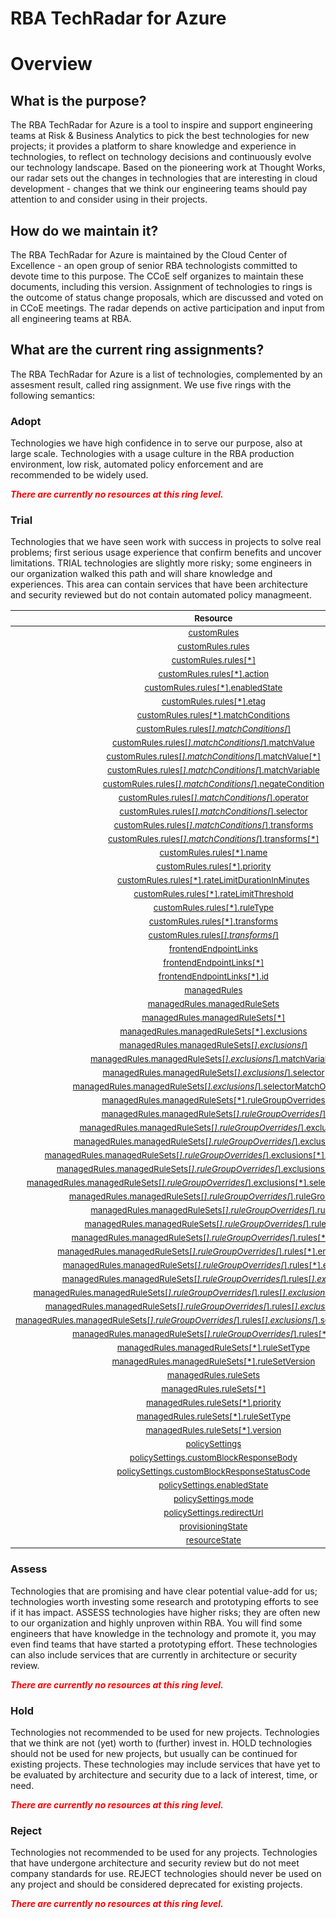
RBA TechRadar for Azure
=======================

# Overview

## What is the purpose?


The RBA TechRadar for Azure is a tool to inspire and support engineering teams at Risk & Business Analytics to pick the best technologies for new projects; it provides a platform to share knowledge and experience in technologies, to reflect on technology decisions and continuously evolve our technology landscape.  Based on the pioneering work at Thought Works, our radar sets out the changes in technologies that are interesting in cloud development - changes that we think our engineering teams should pay attention to and consider using in their projects.
## How do we maintain it?


The RBA TechRadar for Azure is maintained by the Cloud Center of Excellence - an open group of senior RBA technologists committed to devote time to this purpose.  The CCoE self organizes to maintain these documents, including this version.  Assignment of technologies to rings is the outcome of status change proposals, which are discussed and voted on in CCoE meetings.  The radar depends on active participation and input from all engineering teams at RBA.
## What are the current ring assignments?


The RBA TechRadar for Azure is a list of technologies, complemented by an assesment result, called ring assignment.  We use five rings with the following semantics:
### Adopt


Technologies we have high confidence in to serve our purpose, also at large scale.  Technologies with a usage culture in the RBA production environment, low risk, automated policy enforcement and are recommended to be widely used.  
  
***<font color="red"> There are currently no resources at this ring level. </font>***
### Trial


Technologies that we have seen work with success in projects to solve real problems;  first serious usage experience that confirm benefits and uncover limitations.  TRIAL technologies are slightly more risky; some engineers in our organization walked this path and will share knowledge and experiences.  This area can contain services that have been architecture and security reviewed but do not contain automated policy managmeent.  

|<sub>Resource</sub>|<sub>Description</sub>|<sub>Path</sub>|<sub>Status</sub>|
| :---: | :---: | :---: | :---: |
|<sub>[customRules](https://github.com/openrba/python-azure-techradar/tree/master/Microsoft.Network/frontdoorWebApplicationFirewallPolicies/customRules)</sub>|<sub>UNKNOWN</sub>|<sub>Microsoft.Network/frontdoorWebApplicationFirewallPolicies/customRules</sub>|<sub>TRIAL</sub>|
|<sub>[customRules.rules](https://github.com/openrba/python-azure-techradar/tree/master/Microsoft.Network/frontdoorWebApplicationFirewallPolicies/customRules.rules)</sub>|<sub>UNKNOWN</sub>|<sub>Microsoft.Network/frontdoorWebApplicationFirewallPolicies/customRules.rules</sub>|<sub>TRIAL</sub>|
|<sub>[customRules.rules[*]](https://github.com/openrba/python-azure-techradar/tree/master/Microsoft.Network/frontdoorWebApplicationFirewallPolicies/customRules.rules[*])</sub>|<sub>UNKNOWN</sub>|<sub>Microsoft.Network/frontdoorWebApplicationFirewallPolicies/customRules.rules[*]</sub>|<sub>TRIAL</sub>|
|<sub>[customRules.rules[*].action](https://github.com/openrba/python-azure-techradar/tree/master/Microsoft.Network/frontdoorWebApplicationFirewallPolicies/customRules.rules[*].action)</sub>|<sub>UNKNOWN</sub>|<sub>Microsoft.Network/frontdoorWebApplicationFirewallPolicies/customRules.rules[*].action</sub>|<sub>TRIAL</sub>|
|<sub>[customRules.rules[*].enabledState](https://github.com/openrba/python-azure-techradar/tree/master/Microsoft.Network/frontdoorWebApplicationFirewallPolicies/customRules.rules[*].enabledState)</sub>|<sub>UNKNOWN</sub>|<sub>Microsoft.Network/frontdoorWebApplicationFirewallPolicies/customRules.rules[*].enabledState</sub>|<sub>TRIAL</sub>|
|<sub>[customRules.rules[*].etag](https://github.com/openrba/python-azure-techradar/tree/master/Microsoft.Network/frontdoorWebApplicationFirewallPolicies/customRules.rules[*].etag)</sub>|<sub>UNKNOWN</sub>|<sub>Microsoft.Network/frontdoorWebApplicationFirewallPolicies/customRules.rules[*].etag</sub>|<sub>TRIAL</sub>|
|<sub>[customRules.rules[*].matchConditions](https://github.com/openrba/python-azure-techradar/tree/master/Microsoft.Network/frontdoorWebApplicationFirewallPolicies/customRules.rules[*].matchConditions)</sub>|<sub>UNKNOWN</sub>|<sub>Microsoft.Network/frontdoorWebApplicationFirewallPolicies/customRules.rules[*].matchConditions</sub>|<sub>TRIAL</sub>|
|<sub>[customRules.rules[*].matchConditions[*]](https://github.com/openrba/python-azure-techradar/tree/master/Microsoft.Network/frontdoorWebApplicationFirewallPolicies/customRules.rules[*].matchConditions[*])</sub>|<sub>UNKNOWN</sub>|<sub>Microsoft.Network/frontdoorWebApplicationFirewallPolicies/customRules.rules[*].matchConditions[*]</sub>|<sub>TRIAL</sub>|
|<sub>[customRules.rules[*].matchConditions[*].matchValue](https://github.com/openrba/python-azure-techradar/tree/master/Microsoft.Network/frontdoorWebApplicationFirewallPolicies/customRules.rules[*].matchConditions[*].matchValue)</sub>|<sub>UNKNOWN</sub>|<sub>Microsoft.Network/frontdoorWebApplicationFirewallPolicies/customRules.rules[*].matchConditions[*].matchValue</sub>|<sub>TRIAL</sub>|
|<sub>[customRules.rules[*].matchConditions[*].matchValue[*]](https://github.com/openrba/python-azure-techradar/tree/master/Microsoft.Network/frontdoorWebApplicationFirewallPolicies/customRules.rules[*].matchConditions[*].matchValue[*])</sub>|<sub>UNKNOWN</sub>|<sub>Microsoft.Network/frontdoorWebApplicationFirewallPolicies/customRules.rules[*].matchConditions[*].matchValue[*]</sub>|<sub>TRIAL</sub>|
|<sub>[customRules.rules[*].matchConditions[*].matchVariable](https://github.com/openrba/python-azure-techradar/tree/master/Microsoft.Network/frontdoorWebApplicationFirewallPolicies/customRules.rules[*].matchConditions[*].matchVariable)</sub>|<sub>UNKNOWN</sub>|<sub>Microsoft.Network/frontdoorWebApplicationFirewallPolicies/customRules.rules[*].matchConditions[*].matchVariable</sub>|<sub>TRIAL</sub>|
|<sub>[customRules.rules[*].matchConditions[*].negateCondition](https://github.com/openrba/python-azure-techradar/tree/master/Microsoft.Network/frontdoorWebApplicationFirewallPolicies/customRules.rules[*].matchConditions[*].negateCondition)</sub>|<sub>UNKNOWN</sub>|<sub>Microsoft.Network/frontdoorWebApplicationFirewallPolicies/customRules.rules[*].matchConditions[*].negateCondition</sub>|<sub>TRIAL</sub>|
|<sub>[customRules.rules[*].matchConditions[*].operator](https://github.com/openrba/python-azure-techradar/tree/master/Microsoft.Network/frontdoorWebApplicationFirewallPolicies/customRules.rules[*].matchConditions[*].operator)</sub>|<sub>UNKNOWN</sub>|<sub>Microsoft.Network/frontdoorWebApplicationFirewallPolicies/customRules.rules[*].matchConditions[*].operator</sub>|<sub>TRIAL</sub>|
|<sub>[customRules.rules[*].matchConditions[*].selector](https://github.com/openrba/python-azure-techradar/tree/master/Microsoft.Network/frontdoorWebApplicationFirewallPolicies/customRules.rules[*].matchConditions[*].selector)</sub>|<sub>UNKNOWN</sub>|<sub>Microsoft.Network/frontdoorWebApplicationFirewallPolicies/customRules.rules[*].matchConditions[*].selector</sub>|<sub>TRIAL</sub>|
|<sub>[customRules.rules[*].matchConditions[*].transforms](https://github.com/openrba/python-azure-techradar/tree/master/Microsoft.Network/frontdoorWebApplicationFirewallPolicies/customRules.rules[*].matchConditions[*].transforms)</sub>|<sub>UNKNOWN</sub>|<sub>Microsoft.Network/frontdoorWebApplicationFirewallPolicies/customRules.rules[*].matchConditions[*].transforms</sub>|<sub>TRIAL</sub>|
|<sub>[customRules.rules[*].matchConditions[*].transforms[*]](https://github.com/openrba/python-azure-techradar/tree/master/Microsoft.Network/frontdoorWebApplicationFirewallPolicies/customRules.rules[*].matchConditions[*].transforms[*])</sub>|<sub>UNKNOWN</sub>|<sub>Microsoft.Network/frontdoorWebApplicationFirewallPolicies/customRules.rules[*].matchConditions[*].transforms[*]</sub>|<sub>TRIAL</sub>|
|<sub>[customRules.rules[*].name](https://github.com/openrba/python-azure-techradar/tree/master/Microsoft.Network/frontdoorWebApplicationFirewallPolicies/customRules.rules[*].name)</sub>|<sub>UNKNOWN</sub>|<sub>Microsoft.Network/frontdoorWebApplicationFirewallPolicies/customRules.rules[*].name</sub>|<sub>TRIAL</sub>|
|<sub>[customRules.rules[*].priority](https://github.com/openrba/python-azure-techradar/tree/master/Microsoft.Network/frontdoorWebApplicationFirewallPolicies/customRules.rules[*].priority)</sub>|<sub>UNKNOWN</sub>|<sub>Microsoft.Network/frontdoorWebApplicationFirewallPolicies/customRules.rules[*].priority</sub>|<sub>TRIAL</sub>|
|<sub>[customRules.rules[*].rateLimitDurationInMinutes](https://github.com/openrba/python-azure-techradar/tree/master/Microsoft.Network/frontdoorWebApplicationFirewallPolicies/customRules.rules[*].rateLimitDurationInMinutes)</sub>|<sub>UNKNOWN</sub>|<sub>Microsoft.Network/frontdoorWebApplicationFirewallPolicies/customRules.rules[*].rateLimitDurationInMinutes</sub>|<sub>TRIAL</sub>|
|<sub>[customRules.rules[*].rateLimitThreshold](https://github.com/openrba/python-azure-techradar/tree/master/Microsoft.Network/frontdoorWebApplicationFirewallPolicies/customRules.rules[*].rateLimitThreshold)</sub>|<sub>UNKNOWN</sub>|<sub>Microsoft.Network/frontdoorWebApplicationFirewallPolicies/customRules.rules[*].rateLimitThreshold</sub>|<sub>TRIAL</sub>|
|<sub>[customRules.rules[*].ruleType](https://github.com/openrba/python-azure-techradar/tree/master/Microsoft.Network/frontdoorWebApplicationFirewallPolicies/customRules.rules[*].ruleType)</sub>|<sub>UNKNOWN</sub>|<sub>Microsoft.Network/frontdoorWebApplicationFirewallPolicies/customRules.rules[*].ruleType</sub>|<sub>TRIAL</sub>|
|<sub>[customRules.rules[*].transforms](https://github.com/openrba/python-azure-techradar/tree/master/Microsoft.Network/frontdoorWebApplicationFirewallPolicies/customRules.rules[*].transforms)</sub>|<sub>UNKNOWN</sub>|<sub>Microsoft.Network/frontdoorWebApplicationFirewallPolicies/customRules.rules[*].transforms</sub>|<sub>TRIAL</sub>|
|<sub>[customRules.rules[*].transforms[*]](https://github.com/openrba/python-azure-techradar/tree/master/Microsoft.Network/frontdoorWebApplicationFirewallPolicies/customRules.rules[*].transforms[*])</sub>|<sub>UNKNOWN</sub>|<sub>Microsoft.Network/frontdoorWebApplicationFirewallPolicies/customRules.rules[*].transforms[*]</sub>|<sub>TRIAL</sub>|
|<sub>[frontendEndpointLinks](https://github.com/openrba/python-azure-techradar/tree/master/Microsoft.Network/frontdoorWebApplicationFirewallPolicies/frontendEndpointLinks)</sub>|<sub>UNKNOWN</sub>|<sub>Microsoft.Network/frontdoorWebApplicationFirewallPolicies/frontendEndpointLinks</sub>|<sub>TRIAL</sub>|
|<sub>[frontendEndpointLinks[*]](https://github.com/openrba/python-azure-techradar/tree/master/Microsoft.Network/frontdoorWebApplicationFirewallPolicies/frontendEndpointLinks[*])</sub>|<sub>UNKNOWN</sub>|<sub>Microsoft.Network/frontdoorWebApplicationFirewallPolicies/frontendEndpointLinks[*]</sub>|<sub>TRIAL</sub>|
|<sub>[frontendEndpointLinks[*].id](https://github.com/openrba/python-azure-techradar/tree/master/Microsoft.Network/frontdoorWebApplicationFirewallPolicies/frontendEndpointLinks[*].id)</sub>|<sub>UNKNOWN</sub>|<sub>Microsoft.Network/frontdoorWebApplicationFirewallPolicies/frontendEndpointLinks[*].id</sub>|<sub>TRIAL</sub>|
|<sub>[managedRules](https://github.com/openrba/python-azure-techradar/tree/master/Microsoft.Network/frontdoorWebApplicationFirewallPolicies/managedRules)</sub>|<sub>UNKNOWN</sub>|<sub>Microsoft.Network/frontdoorWebApplicationFirewallPolicies/managedRules</sub>|<sub>TRIAL</sub>|
|<sub>[managedRules.managedRuleSets](https://github.com/openrba/python-azure-techradar/tree/master/Microsoft.Network/frontdoorWebApplicationFirewallPolicies/managedRules.managedRuleSets)</sub>|<sub>UNKNOWN</sub>|<sub>Microsoft.Network/frontdoorWebApplicationFirewallPolicies/managedRules.managedRuleSets</sub>|<sub>TRIAL</sub>|
|<sub>[managedRules.managedRuleSets[*]](https://github.com/openrba/python-azure-techradar/tree/master/Microsoft.Network/frontdoorWebApplicationFirewallPolicies/managedRules.managedRuleSets[*])</sub>|<sub>UNKNOWN</sub>|<sub>Microsoft.Network/frontdoorWebApplicationFirewallPolicies/managedRules.managedRuleSets[*]</sub>|<sub>TRIAL</sub>|
|<sub>[managedRules.managedRuleSets[*].exclusions](https://github.com/openrba/python-azure-techradar/tree/master/Microsoft.Network/frontdoorWebApplicationFirewallPolicies/managedRules.managedRuleSets[*].exclusions)</sub>|<sub>UNKNOWN</sub>|<sub>Microsoft.Network/frontdoorWebApplicationFirewallPolicies/managedRules.managedRuleSets[*].exclusions</sub>|<sub>TRIAL</sub>|
|<sub>[managedRules.managedRuleSets[*].exclusions[*]](https://github.com/openrba/python-azure-techradar/tree/master/Microsoft.Network/frontdoorWebApplicationFirewallPolicies/managedRules.managedRuleSets[*].exclusions[*])</sub>|<sub>UNKNOWN</sub>|<sub>Microsoft.Network/frontdoorWebApplicationFirewallPolicies/managedRules.managedRuleSets[*].exclusions[*]</sub>|<sub>TRIAL</sub>|
|<sub>[managedRules.managedRuleSets[*].exclusions[*].matchVariable](https://github.com/openrba/python-azure-techradar/tree/master/Microsoft.Network/frontdoorWebApplicationFirewallPolicies/managedRules.managedRuleSets[*].exclusions[*].matchVariable)</sub>|<sub>UNKNOWN</sub>|<sub>Microsoft.Network/frontdoorWebApplicationFirewallPolicies/managedRules.managedRuleSets[*].exclusions[*].matchVariable</sub>|<sub>TRIAL</sub>|
|<sub>[managedRules.managedRuleSets[*].exclusions[*].selector](https://github.com/openrba/python-azure-techradar/tree/master/Microsoft.Network/frontdoorWebApplicationFirewallPolicies/managedRules.managedRuleSets[*].exclusions[*].selector)</sub>|<sub>UNKNOWN</sub>|<sub>Microsoft.Network/frontdoorWebApplicationFirewallPolicies/managedRules.managedRuleSets[*].exclusions[*].selector</sub>|<sub>TRIAL</sub>|
|<sub>[managedRules.managedRuleSets[*].exclusions[*].selectorMatchOperator](https://github.com/openrba/python-azure-techradar/tree/master/Microsoft.Network/frontdoorWebApplicationFirewallPolicies/managedRules.managedRuleSets[*].exclusions[*].selectorMatchOperator)</sub>|<sub>UNKNOWN</sub>|<sub>Microsoft.Network/frontdoorWebApplicationFirewallPolicies/managedRules.managedRuleSets[*].exclusions[*].selectorMatchOperator</sub>|<sub>TRIAL</sub>|
|<sub>[managedRules.managedRuleSets[*].ruleGroupOverrides](https://github.com/openrba/python-azure-techradar/tree/master/Microsoft.Network/frontdoorWebApplicationFirewallPolicies/managedRules.managedRuleSets[*].ruleGroupOverrides)</sub>|<sub>UNKNOWN</sub>|<sub>Microsoft.Network/frontdoorWebApplicationFirewallPolicies/managedRules.managedRuleSets[*].ruleGroupOverrides</sub>|<sub>TRIAL</sub>|
|<sub>[managedRules.managedRuleSets[*].ruleGroupOverrides[*]](https://github.com/openrba/python-azure-techradar/tree/master/Microsoft.Network/frontdoorWebApplicationFirewallPolicies/managedRules.managedRuleSets[*].ruleGroupOverrides[*])</sub>|<sub>UNKNOWN</sub>|<sub>Microsoft.Network/frontdoorWebApplicationFirewallPolicies/managedRules.managedRuleSets[*].ruleGroupOverrides[*]</sub>|<sub>TRIAL</sub>|
|<sub>[managedRules.managedRuleSets[*].ruleGroupOverrides[*].exclusions](https://github.com/openrba/python-azure-techradar/tree/master/Microsoft.Network/frontdoorWebApplicationFirewallPolicies/managedRules.managedRuleSets[*].ruleGroupOverrides[*].exclusions)</sub>|<sub>UNKNOWN</sub>|<sub>Microsoft.Network/frontdoorWebApplicationFirewallPolicies/managedRules.managedRuleSets[*].ruleGroupOverrides[*].exclusions</sub>|<sub>TRIAL</sub>|
|<sub>[managedRules.managedRuleSets[*].ruleGroupOverrides[*].exclusions[*]](https://github.com/openrba/python-azure-techradar/tree/master/Microsoft.Network/frontdoorWebApplicationFirewallPolicies/managedRules.managedRuleSets[*].ruleGroupOverrides[*].exclusions[*])</sub>|<sub>UNKNOWN</sub>|<sub>Microsoft.Network/frontdoorWebApplicationFirewallPolicies/managedRules.managedRuleSets[*].ruleGroupOverrides[*].exclusions[*]</sub>|<sub>TRIAL</sub>|
|<sub>[managedRules.managedRuleSets[*].ruleGroupOverrides[*].exclusions[*].matchVariable](https://github.com/openrba/python-azure-techradar/tree/master/Microsoft.Network/frontdoorWebApplicationFirewallPolicies/managedRules.managedRuleSets[*].ruleGroupOverrides[*].exclusions[*].matchVariable)</sub>|<sub>UNKNOWN</sub>|<sub>Microsoft.Network/frontdoorWebApplicationFirewallPolicies/managedRules.managedRuleSets[*].ruleGroupOverrides[*].exclusions[*].matchVariable</sub>|<sub>TRIAL</sub>|
|<sub>[managedRules.managedRuleSets[*].ruleGroupOverrides[*].exclusions[*].selector](https://github.com/openrba/python-azure-techradar/tree/master/Microsoft.Network/frontdoorWebApplicationFirewallPolicies/managedRules.managedRuleSets[*].ruleGroupOverrides[*].exclusions[*].selector)</sub>|<sub>UNKNOWN</sub>|<sub>Microsoft.Network/frontdoorWebApplicationFirewallPolicies/managedRules.managedRuleSets[*].ruleGroupOverrides[*].exclusions[*].selector</sub>|<sub>TRIAL</sub>|
|<sub>[managedRules.managedRuleSets[*].ruleGroupOverrides[*].exclusions[*].selectorMatchOperator](https://github.com/openrba/python-azure-techradar/tree/master/Microsoft.Network/frontdoorWebApplicationFirewallPolicies/managedRules.managedRuleSets[*].ruleGroupOverrides[*].exclusions[*].selectorMatchOperator)</sub>|<sub>UNKNOWN</sub>|<sub>Microsoft.Network/frontdoorWebApplicationFirewallPolicies/managedRules.managedRuleSets[*].ruleGroupOverrides[*].exclusions[*].selectorMatchOperator</sub>|<sub>TRIAL</sub>|
|<sub>[managedRules.managedRuleSets[*].ruleGroupOverrides[*].ruleGroupName](https://github.com/openrba/python-azure-techradar/tree/master/Microsoft.Network/frontdoorWebApplicationFirewallPolicies/managedRules.managedRuleSets[*].ruleGroupOverrides[*].ruleGroupName)</sub>|<sub>UNKNOWN</sub>|<sub>Microsoft.Network/frontdoorWebApplicationFirewallPolicies/managedRules.managedRuleSets[*].ruleGroupOverrides[*].ruleGroupName</sub>|<sub>TRIAL</sub>|
|<sub>[managedRules.managedRuleSets[*].ruleGroupOverrides[*].rules](https://github.com/openrba/python-azure-techradar/tree/master/Microsoft.Network/frontdoorWebApplicationFirewallPolicies/managedRules.managedRuleSets[*].ruleGroupOverrides[*].rules)</sub>|<sub>UNKNOWN</sub>|<sub>Microsoft.Network/frontdoorWebApplicationFirewallPolicies/managedRules.managedRuleSets[*].ruleGroupOverrides[*].rules</sub>|<sub>TRIAL</sub>|
|<sub>[managedRules.managedRuleSets[*].ruleGroupOverrides[*].rules[*]](https://github.com/openrba/python-azure-techradar/tree/master/Microsoft.Network/frontdoorWebApplicationFirewallPolicies/managedRules.managedRuleSets[*].ruleGroupOverrides[*].rules[*])</sub>|<sub>UNKNOWN</sub>|<sub>Microsoft.Network/frontdoorWebApplicationFirewallPolicies/managedRules.managedRuleSets[*].ruleGroupOverrides[*].rules[*]</sub>|<sub>TRIAL</sub>|
|<sub>[managedRules.managedRuleSets[*].ruleGroupOverrides[*].rules[*].action](https://github.com/openrba/python-azure-techradar/tree/master/Microsoft.Network/frontdoorWebApplicationFirewallPolicies/managedRules.managedRuleSets[*].ruleGroupOverrides[*].rules[*].action)</sub>|<sub>UNKNOWN</sub>|<sub>Microsoft.Network/frontdoorWebApplicationFirewallPolicies/managedRules.managedRuleSets[*].ruleGroupOverrides[*].rules[*].action</sub>|<sub>TRIAL</sub>|
|<sub>[managedRules.managedRuleSets[*].ruleGroupOverrides[*].rules[*].enabledState](https://github.com/openrba/python-azure-techradar/tree/master/Microsoft.Network/frontdoorWebApplicationFirewallPolicies/managedRules.managedRuleSets[*].ruleGroupOverrides[*].rules[*].enabledState)</sub>|<sub>UNKNOWN</sub>|<sub>Microsoft.Network/frontdoorWebApplicationFirewallPolicies/managedRules.managedRuleSets[*].ruleGroupOverrides[*].rules[*].enabledState</sub>|<sub>TRIAL</sub>|
|<sub>[managedRules.managedRuleSets[*].ruleGroupOverrides[*].rules[*].exclusions](https://github.com/openrba/python-azure-techradar/tree/master/Microsoft.Network/frontdoorWebApplicationFirewallPolicies/managedRules.managedRuleSets[*].ruleGroupOverrides[*].rules[*].exclusions)</sub>|<sub>UNKNOWN</sub>|<sub>Microsoft.Network/frontdoorWebApplicationFirewallPolicies/managedRules.managedRuleSets[*].ruleGroupOverrides[*].rules[*].exclusions</sub>|<sub>TRIAL</sub>|
|<sub>[managedRules.managedRuleSets[*].ruleGroupOverrides[*].rules[*].exclusions[*]](https://github.com/openrba/python-azure-techradar/tree/master/Microsoft.Network/frontdoorWebApplicationFirewallPolicies/managedRules.managedRuleSets[*].ruleGroupOverrides[*].rules[*].exclusions[*])</sub>|<sub>UNKNOWN</sub>|<sub>Microsoft.Network/frontdoorWebApplicationFirewallPolicies/managedRules.managedRuleSets[*].ruleGroupOverrides[*].rules[*].exclusions[*]</sub>|<sub>TRIAL</sub>|
|<sub>[managedRules.managedRuleSets[*].ruleGroupOverrides[*].rules[*].exclusions[*].matchVariable](https://github.com/openrba/python-azure-techradar/tree/master/Microsoft.Network/frontdoorWebApplicationFirewallPolicies/managedRules.managedRuleSets[*].ruleGroupOverrides[*].rules[*].exclusions[*].matchVariable)</sub>|<sub>UNKNOWN</sub>|<sub>Microsoft.Network/frontdoorWebApplicationFirewallPolicies/managedRules.managedRuleSets[*].ruleGroupOverrides[*].rules[*].exclusions[*].matchVariable</sub>|<sub>TRIAL</sub>|
|<sub>[managedRules.managedRuleSets[*].ruleGroupOverrides[*].rules[*].exclusions[*].selector](https://github.com/openrba/python-azure-techradar/tree/master/Microsoft.Network/frontdoorWebApplicationFirewallPolicies/managedRules.managedRuleSets[*].ruleGroupOverrides[*].rules[*].exclusions[*].selector)</sub>|<sub>UNKNOWN</sub>|<sub>Microsoft.Network/frontdoorWebApplicationFirewallPolicies/managedRules.managedRuleSets[*].ruleGroupOverrides[*].rules[*].exclusions[*].selector</sub>|<sub>TRIAL</sub>|
|<sub>[managedRules.managedRuleSets[*].ruleGroupOverrides[*].rules[*].exclusions[*].selectorMatchOperator](https://github.com/openrba/python-azure-techradar/tree/master/Microsoft.Network/frontdoorWebApplicationFirewallPolicies/managedRules.managedRuleSets[*].ruleGroupOverrides[*].rules[*].exclusions[*].selectorMatchOperator)</sub>|<sub>UNKNOWN</sub>|<sub>Microsoft.Network/frontdoorWebApplicationFirewallPolicies/managedRules.managedRuleSets[*].ruleGroupOverrides[*].rules[*].exclusions[*].selectorMatchOperator</sub>|<sub>TRIAL</sub>|
|<sub>[managedRules.managedRuleSets[*].ruleGroupOverrides[*].rules[*].ruleId](https://github.com/openrba/python-azure-techradar/tree/master/Microsoft.Network/frontdoorWebApplicationFirewallPolicies/managedRules.managedRuleSets[*].ruleGroupOverrides[*].rules[*].ruleId)</sub>|<sub>UNKNOWN</sub>|<sub>Microsoft.Network/frontdoorWebApplicationFirewallPolicies/managedRules.managedRuleSets[*].ruleGroupOverrides[*].rules[*].ruleId</sub>|<sub>TRIAL</sub>|
|<sub>[managedRules.managedRuleSets[*].ruleSetType](https://github.com/openrba/python-azure-techradar/tree/master/Microsoft.Network/frontdoorWebApplicationFirewallPolicies/managedRules.managedRuleSets[*].ruleSetType)</sub>|<sub>UNKNOWN</sub>|<sub>Microsoft.Network/frontdoorWebApplicationFirewallPolicies/managedRules.managedRuleSets[*].ruleSetType</sub>|<sub>TRIAL</sub>|
|<sub>[managedRules.managedRuleSets[*].ruleSetVersion](https://github.com/openrba/python-azure-techradar/tree/master/Microsoft.Network/frontdoorWebApplicationFirewallPolicies/managedRules.managedRuleSets[*].ruleSetVersion)</sub>|<sub>UNKNOWN</sub>|<sub>Microsoft.Network/frontdoorWebApplicationFirewallPolicies/managedRules.managedRuleSets[*].ruleSetVersion</sub>|<sub>TRIAL</sub>|
|<sub>[managedRules.ruleSets](https://github.com/openrba/python-azure-techradar/tree/master/Microsoft.Network/frontdoorWebApplicationFirewallPolicies/managedRules.ruleSets)</sub>|<sub>UNKNOWN</sub>|<sub>Microsoft.Network/frontdoorWebApplicationFirewallPolicies/managedRules.ruleSets</sub>|<sub>TRIAL</sub>|
|<sub>[managedRules.ruleSets[*]](https://github.com/openrba/python-azure-techradar/tree/master/Microsoft.Network/frontdoorWebApplicationFirewallPolicies/managedRules.ruleSets[*])</sub>|<sub>UNKNOWN</sub>|<sub>Microsoft.Network/frontdoorWebApplicationFirewallPolicies/managedRules.ruleSets[*]</sub>|<sub>TRIAL</sub>|
|<sub>[managedRules.ruleSets[*].priority](https://github.com/openrba/python-azure-techradar/tree/master/Microsoft.Network/frontdoorWebApplicationFirewallPolicies/managedRules.ruleSets[*].priority)</sub>|<sub>UNKNOWN</sub>|<sub>Microsoft.Network/frontdoorWebApplicationFirewallPolicies/managedRules.ruleSets[*].priority</sub>|<sub>TRIAL</sub>|
|<sub>[managedRules.ruleSets[*].ruleSetType](https://github.com/openrba/python-azure-techradar/tree/master/Microsoft.Network/frontdoorWebApplicationFirewallPolicies/managedRules.ruleSets[*].ruleSetType)</sub>|<sub>UNKNOWN</sub>|<sub>Microsoft.Network/frontdoorWebApplicationFirewallPolicies/managedRules.ruleSets[*].ruleSetType</sub>|<sub>TRIAL</sub>|
|<sub>[managedRules.ruleSets[*].version](https://github.com/openrba/python-azure-techradar/tree/master/Microsoft.Network/frontdoorWebApplicationFirewallPolicies/managedRules.ruleSets[*].version)</sub>|<sub>UNKNOWN</sub>|<sub>Microsoft.Network/frontdoorWebApplicationFirewallPolicies/managedRules.ruleSets[*].version</sub>|<sub>TRIAL</sub>|
|<sub>[policySettings](https://github.com/openrba/python-azure-techradar/tree/master/Microsoft.Network/frontdoorWebApplicationFirewallPolicies/policySettings)</sub>|<sub>UNKNOWN</sub>|<sub>Microsoft.Network/frontdoorWebApplicationFirewallPolicies/policySettings</sub>|<sub>TRIAL</sub>|
|<sub>[policySettings.customBlockResponseBody](https://github.com/openrba/python-azure-techradar/tree/master/Microsoft.Network/frontdoorWebApplicationFirewallPolicies/policySettings.customBlockResponseBody)</sub>|<sub>UNKNOWN</sub>|<sub>Microsoft.Network/frontdoorWebApplicationFirewallPolicies/policySettings.customBlockResponseBody</sub>|<sub>TRIAL</sub>|
|<sub>[policySettings.customBlockResponseStatusCode](https://github.com/openrba/python-azure-techradar/tree/master/Microsoft.Network/frontdoorWebApplicationFirewallPolicies/policySettings.customBlockResponseStatusCode)</sub>|<sub>UNKNOWN</sub>|<sub>Microsoft.Network/frontdoorWebApplicationFirewallPolicies/policySettings.customBlockResponseStatusCode</sub>|<sub>TRIAL</sub>|
|<sub>[policySettings.enabledState](https://github.com/openrba/python-azure-techradar/tree/master/Microsoft.Network/frontdoorWebApplicationFirewallPolicies/policySettings.enabledState)</sub>|<sub>UNKNOWN</sub>|<sub>Microsoft.Network/frontdoorWebApplicationFirewallPolicies/policySettings.enabledState</sub>|<sub>TRIAL</sub>|
|<sub>[policySettings.mode](https://github.com/openrba/python-azure-techradar/tree/master/Microsoft.Network/frontdoorWebApplicationFirewallPolicies/policySettings.mode)</sub>|<sub>UNKNOWN</sub>|<sub>Microsoft.Network/frontdoorWebApplicationFirewallPolicies/policySettings.mode</sub>|<sub>TRIAL</sub>|
|<sub>[policySettings.redirectUrl](https://github.com/openrba/python-azure-techradar/tree/master/Microsoft.Network/frontdoorWebApplicationFirewallPolicies/policySettings.redirectUrl)</sub>|<sub>UNKNOWN</sub>|<sub>Microsoft.Network/frontdoorWebApplicationFirewallPolicies/policySettings.redirectUrl</sub>|<sub>TRIAL</sub>|
|<sub>[provisioningState](https://github.com/openrba/python-azure-techradar/tree/master/Microsoft.Network/frontdoorWebApplicationFirewallPolicies/provisioningState)</sub>|<sub>UNKNOWN</sub>|<sub>Microsoft.Network/frontdoorWebApplicationFirewallPolicies/provisioningState</sub>|<sub>TRIAL</sub>|
|<sub>[resourceState](https://github.com/openrba/python-azure-techradar/tree/master/Microsoft.Network/frontdoorWebApplicationFirewallPolicies/resourceState)</sub>|<sub>UNKNOWN</sub>|<sub>Microsoft.Network/frontdoorWebApplicationFirewallPolicies/resourceState</sub>|<sub>TRIAL</sub>|

### Assess


Technologies that are promising and have clear potential value-add for us; technologies worth investing some research and prototyping efforts to see if it has impact.  ASSESS technologies have higher risks;  they are often new to our organization and highly unproven within RBA.  You will find some engineers that have knowledge in the technology and promote it, you may even find teams that have started a prototyping effort.  These technologies can also include services that are currently in architecture or security review.  
  
***<font color="red"> There are currently no resources at this ring level. </font>***
### Hold


Technologies not recommended to be used for new projects. Technologies that we think are not (yet) worth to (further) invest in.  HOLD technologies should not be used for new projects, but usually can be continued for existing projects.  These technologies may include services that have yet to be evaluated by architecture and security due to a lack of interest, time, or need.  
  
***<font color="red"> There are currently no resources at this ring level. </font>***
### Reject


Technologies not recommended to be used for any projects. Technologies that have undergone architecture and security review but do not meet company standards for use.  REJECT technologies should never be used on any project and should be considered deprecated for existing projects.  
  
***<font color="red"> There are currently no resources at this ring level. </font>***